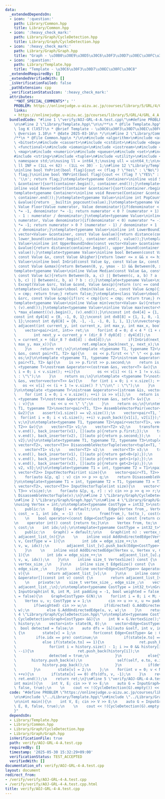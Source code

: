 ```yaml
---
data:
  _extendedDependsOn:
  - icon: ':question:'
    path: Library/Common.hpp
    title: Library/Common.hpp
  - icon: ':heavy_check_mark:'
    path: Library/Graph/CycleDetection.hpp
    title: Library/Graph/CycleDetection.hpp
  - icon: ':heavy_check_mark:'
    path: Library/Graph/Graph.hpp
    title: "Graph - \u30B0\u30E9\u30D5\u30C6\u30F3\u30D7\u30EC\u30FC\u30C8"
  - icon: ':question:'
    path: Library/Template.hpp
    title: "Template - \u30C6\u30F3\u30D7\u30EC\u30FC\u30C8"
  _extendedRequiredBy: []
  _extendedVerifiedWith: []
  _isVerificationFailed: false
  _pathExtension: cpp
  _verificationStatusIcon: ':heavy_check_mark:'
  attributes:
    '*NOT_SPECIAL_COMMENTS*': ''
    PROBLEM: https://onlinejudge.u-aizu.ac.jp/courses/library/5/GRL/4/GRL_4_A
    links:
    - https://onlinejudge.u-aizu.ac.jp/courses/library/5/GRL/4/GRL_4_A
  bundledCode: "#line 1 \"verify/AOJ-GRL-4-A.test.cpp\"\n#define PROBLEM \"https://onlinejudge.u-aizu.ac.jp/courses/library/5/GRL/4/GRL_4_A\"\
    \n\n#line 2 \"Library/Template.hpp\"\n\n/**\n * @file Template.hpp\n * @author\
    \ log K (lX57)\n * @brief Template - \u30C6\u30F3\u30D7\u30EC\u30FC\u30C8\n *\
    \ @version 1.10\n * @date 2025-03-16\n */\n\n#line 2 \"Library/Common.hpp\"\n\n\
    /**\n * @file Common.hpp\n */\n\n#include <algorithm>\n#include <array>\n#include\
    \ <bitset>\n#include <cassert>\n#include <cstdint>\n#include <deque>\n#include\
    \ <functional>\n#include <iomanip>\n#include <iostream>\n#include <limits>\n#include\
    \ <map>\n#include <numeric>\n#include <queue>\n#include <set>\n#include <stack>\n\
    #include <string>\n#include <tuple>\n#include <utility>\n#include <vector>\nusing\
    \ namespace std;\n\nusing ll = int64_t;\nusing ull = uint64_t;\n\nconstexpr const\
    \ ll INF = (1LL << 62) - (1LL << 30) - 1;\n#line 12 \"Library/Template.hpp\"\n\
    \ninline bool YnPrint(bool flag){cout << (flag ? \"Yes\" : \"No\") << '\\n'; return\
    \ flag;}\ninline bool YNPrint(bool flag){cout << (flag ? \"YES\" : \"NO\") <<\
    \ '\\n'; return flag;}\ntemplate<typename Container>\ninline void Sort(Container\
    \ &container){sort(container.begin(), container.end());}\ntemplate<typename Container>\n\
    inline void ReverseSort(Container &container){sort(container.rbegin(), container.rend());}\n\
    template<typename Container>\ninline void Reverse(Container &container){reverse(container.begin(),\
    \ container.end());}\ntemplate<typename Value>\ninline int PopCount(const Value\
    \ &value){return __builtin_popcount(value);}\ntemplate<typename Value>\ninline\
    \ Value Floor(Value numerator, Value denominator){if(denominator < 0) numerator\
    \ *= -1, denominator *= -1; return numerator < 0 ? (numerator + 1) / denominator\
    \ - 1 : numerator / denominator;}\ntemplate<typename Value>\ninline Value Ceil(Value\
    \ numerator, Value denominator){if(denominator < 0) numerator *= -1, denominator\
    \ *= -1; return numerator > 0 ? (numerator - 1) / denominator + 1 : numerator\
    \ / denominator;}\ntemplate<typename Value>\ninline int LowerBoundIndex(const\
    \ vector<Value> &container, const Value &value){return distance(container.begin(),\
    \ lower_bound(container.begin(), container.end(), value));}\ntemplate<typename\
    \ Value>\ninline int UpperBoundIndex(const vector<Value> &container, const Value\
    \ &value){return distance(container.begin(), upper_bound(container.begin(), container.end(),\
    \ value));}\ntemplate<typename Value>\ninline bool Between(const Value &lower,\
    \ const Value &x, const Value &higher){return lower <= x && x <= higher;}\ntemplate<typename\
    \ Value>\ninline bool InGrid(const Value &y, const Value &x, const Value &ymax,\
    \ const Value &xmax){return Between(0, y, ymax - 1) && Between(0, x, xmax - 1);}\n\
    template<typename Value>\ninline Value Median(const Value &a, const Value &b,\
    \ const Value &c){return Between(b, a, c) || Between(c, a, b) ? a : (Between(a,\
    \ b, c) || Between(c, b, a) ? b : c);}\ntemplate<typename Value>\ninline Value\
    \ Except(Value &src, Value &cond, Value &excp){return (src == cond ? excp : src);}\n\
    \ntemplate<class Value>\nbool chmin(Value &src, const Value &cmp){if(src > cmp){src\
    \ = cmp; return true;} return false;}\ntemplate<class Value>\nbool chmax(Value\
    \ &src, const Value &cmp){if(src < cmp){src = cmp; return true;} return false;}\n\
    template<typename Value>\ninline Value min(vector<Value> &v){return *min_element((v).begin(),\
    \ (v).end());}\ntemplate<typename Value>\ninline Value max(vector<Value> &v){return\
    \ *max_element((v).begin(), (v).end());}\n\nconst int dx4[4] = {1, 0, -1, 0};\n\
    const int dy4[4] = {0, -1, 0, 1};\nconst int dx8[8] = {1, 1, 0, -1, -1, -1, 0,\
    \ 1};\nconst int dy8[8] = {0, -1, -1, -1, 0, 1, 1, 1};\n\nvector<pair<int, int>>\
    \ adjacent(int current_y, int current_x, int max_y, int max_x, bool dir_8 = false){\n\
    \    vector<pair<int, int>> ret;\n    for(int d = 0; d < 4 * (1 + dir_8); ++d){\n\
    \        int next_y = current_y + (dir_8 ? dy8[d] : dy4[d]);\n        int next_x\
    \ = current_x + (dir_8 ? dx8[d] : dx4[d]);\n        if(InGrid(next_y, next_x,\
    \ max_y, max_x)){\n            ret.emplace_back(next_y, next_x);\n        }\n\
    \    }\n    return ret;\n}\n\ntemplate <typename T1, typename T2>\nostream &operator<<(ostream\
    \ &os, const pair<T1, T2> &p){\n    os << p.first << \" \" << p.second;\n    return\
    \ os;\n}\n\ntemplate <typename T1, typename T2>\nistream &operator>>(istream &is,\
    \ pair<T1, T2> &p){\n    is >> p.first >> p.second;\n    return is;\n}\n\ntemplate\
    \ <typename T>\nostream &operator<<(ostream &os, vector<T> &v){\n    for (int\
    \ i = 0; i < v.size(); ++i){\n        os << v[i] << (i + 1 != v.size() ? \" \"\
    \ : \"\");\n    }\n    return os;\n}\n\ntemplate <typename T>\nostream &operator<<(ostream\
    \ &os, vector<vector<T>> &v){\n    for (int i = 0; i < v.size(); ++i){\n     \
    \   os << v[i] << (i + 1 != v.size() ? \"\\n\" : \"\");\n    }\n    return os;\n\
    }\n\ntemplate <typename T>\nistream &operator>>(istream &is, vector<T> &v){\n\
    \    for (int i = 0; i < v.size(); ++i) is >> v[i];\n    return is;\n}\n\ntemplate\
    \ <typename T>\nostream &operator<<(ostream &os, set<T> &v){\n    for (auto &u\
    \ : v){\n        os << u << \" \";\n    }\n    return os;\n}\n\ntemplate<typename\
    \ T1, typename T2>\nvector<pair<T1, T2>> AssembleVectorPair(vector<T1> &v1, vector<T2>\
    \ &v2){\n    assert(v1.size() == v2.size());\n    vector<pair<T1, T2>> v;\n  \
    \  for(int i = 0; i < v1.size(); ++i) v.push_back({v1[i], v2[i]});\n    return\
    \ v;\n}\n\ntemplate<typename T1, typename T2>\npair<vector<T1>, vector<T2>> DisassembleVectorPair(vector<pair<T1,\
    \ T2>> &v){\n    vector<T1> v1;\n    vector<T2> v2;\n    transform(v.begin(),\
    \ v.end(), back_inserter(v1), [](auto p){return p.first;});\n    transform(v.begin(),\
    \ v.end(), back_inserter(v2), [](auto p){return p.second;});\n    return {v1,\
    \ v2};\n}\n\ntemplate<typename T1, typename T2, typename T3>\ntuple<vector<T1>,\
    \ vector<T2>, vector<T3>> DisassembleVectorTuple(vector<tuple<T1, T2, T3>> &v){\n\
    \    vector<T1> v1;\n    vector<T2> v2;\n    vector<T3> v3;\n    transform(v.begin(),\
    \ v.end(), back_inserter(v1), [](auto p){return get<0>(p);});\n    transform(v.begin(),\
    \ v.end(), back_inserter(v2), [](auto p){return get<1>(p);});\n    transform(v.begin(),\
    \ v.end(), back_inserter(v3), [](auto p){return get<2>(p);});\n    return {v1,\
    \ v2, v3};\n}\n\ntemplate<typename T1 = int, typename T2 = T1>\npair<vector<T1>,\
    \ vector<T2>> InputVectorPair(int size){\n    vector<pair<T1, T2>> v(size);\n\
    \    for(auto &[p, q] : v) cin >> p >> q;\n    return DisassembleVectorPair(v);\n\
    }\n\ntemplate<typename T1 = int, typename T2 = T1, typename T3 = T1>\ntuple<vector<T1>,\
    \ vector<T2>, vector<T3>> InputVectorTuple(int size){\n    vector<tuple<T1, T2,\
    \ T3>> v(size);\n    for(auto &[p, q, r] : v) cin >> p >> q >> r;\n    return\
    \ DisassembleVectorTuple(v);\n}\n#line 2 \"Library/Graph/CycleDetection.hpp\"\n\
    \n#line 2 \"Library/Graph/Graph.hpp\"\n\n#line 4 \"Library/Graph/Graph.hpp\"\n\
    \nusing Vertex = int;\n\ntemplate<typename CostType = int32_t>\nstruct Edge{\n\
    \    public:\n    Edge() = default;\n\n    Edge(Vertex from_, Vertex to_, CostType\
    \ cost_ = 1, int idx_ = -1) :\n        from(from_), to(to_), cost(cost_), idx(idx_){}\n\
    \    \n    bool operator<(const Edge<CostType> &e) const {return cost < e.cost;}\n\
    \n    operator int() const {return to;}\n\n    Vertex from, to;\n    CostType\
    \ cost;\n    int idx;\n};\n\ntemplate<typename CostType = int32_t>\nclass Graph{\n\
    \    public:\n    Graph() = default;\n\n    Graph(int n) : vertex_size_(n), edge_size_(0),\
    \ adjacent_list_(n){}\n    \n    inline void AddUndirectedEdge(Vertex u, Vertex\
    \ v, CostType w = 1){\n        int idx = edge_size_++;\n        adjacent_list_[u].push_back(Edge<CostType>(u,\
    \ v, w, idx));\n        adjacent_list_[v].push_back(Edge<CostType>(v, u, w, idx));\n\
    \    }\n    \n    inline void AddDirectedEdge(Vertex u, Vertex v, CostType w =\
    \ 1){\n        int idx = edge_size_++;\n        adjacent_list_[u].push_back(Edge<CostType>(u,\
    \ v, w, idx));\n    }\n\n    inline size_t VertexSize() const {\n        return\
    \ vertex_size_;\n    }\n\n    inline size_t EdgeSize() const {\n        return\
    \ edge_size_;\n    }\n\n    inline vector<Edge<CostType>> &operator[](const int\
    \ v){\n        return adjacent_list_[v];\n    }\n\n    inline const vector<Edge<CostType>>\
    \ &operator[](const int v) const {\n        return adjacent_list_[v];\n    }\n\
    \    \n    private:\n    size_t vertex_size_, edge_size_;\n    vector<vector<Edge<CostType>>>\
    \ adjacent_list_;\n};\n\ntemplate<typename CostType = int32_t>\nGraph<CostType>\
    \ InputGraph(int N, int M, int padding = -1, bool weighted = false, bool directed\
    \ = false){\n    Graph<CostType> G(N);\n    for(int i = 0; i < M; ++i){\n    \
    \    Vertex u, v; CostType w = 1;\n        cin >> u >> v, u += padding, v += padding;\n\
    \        if(weighted) cin >> w;\n        if(directed) G.AddDirectedEdge(u, v,\
    \ w);\n        else G.AddUndirectedEdge(u, v, w);\n    }\n    return G;\n}\n#line\
    \ 4 \"Library/Graph/CycleDetection.hpp\"\n\ntemplate<typename CostType>\nvector<Edge<CostType>>\
    \ CycleDetection(Graph<CostType> &G){\n    int N = G.VertexSize();\n    vector<Edge<CostType>>\
    \ history;\n    vector<int> state(N, 0);\n    vector<Edge<CostType>> ret;\n  \
    \  bool detected = false;\n    auto dfs = [&](auto &self, int v, int pre) -> void\
    \ {\n        state[v] = 1;\n        for(const Edge<CostType> &e : G[v]){\n   \
    \         if(e.idx == pre) continue;\n            if(state[e.to] == 2) continue;\n\
    \            else if(state[e.to] == 1){\n                ret.push_back(e);\n \
    \               for(int i = history.size() - 1; i >= 0 && history[i].to != e.to;\
    \ --i){\n                    ret.push_back(history[i]);\n                }\n \
    \               detected = true;\n            }\n            else{\n         \
    \       history.push_back(e);\n                self(self, e.to, e.idx);\n    \
    \            history.pop_back();\n            }\n            if(detected) return;\n\
    \        }\n        state[v] = 2;\n    };\n    for(int v = 0; v < N && !detected;\
    \ ++v){\n        if(state[v] == 0) dfs(dfs, v, -1);\n    }\n    reverse(ret.begin(),\
    \ ret.end());\n    return ret;\n}\n#line 5 \"verify/AOJ-GRL-4-A.test.cpp\"\n\n\
    int main(){\n    int V, E; cin >> V >> E;\n    auto G = InputGraph<ll>(V, E, 0,\
    \ false, true);\n    \n    cout << !(CycleDetection(G).empty()) << endl;\n}\n"
  code: "#define PROBLEM \"https://onlinejudge.u-aizu.ac.jp/courses/library/5/GRL/4/GRL_4_A\"\
    \n\n#include \"../Library/Template.hpp\"\n#include \"../Library/Graph/CycleDetection.hpp\"\
    \n\nint main(){\n    int V, E; cin >> V >> E;\n    auto G = InputGraph<ll>(V,\
    \ E, 0, false, true);\n    \n    cout << !(CycleDetection(G).empty()) << endl;\n\
    }"
  dependsOn:
  - Library/Template.hpp
  - Library/Common.hpp
  - Library/Graph/CycleDetection.hpp
  - Library/Graph/Graph.hpp
  isVerificationFile: true
  path: verify/AOJ-GRL-4-A.test.cpp
  requiredBy: []
  timestamp: '2025-05-30 15:32:29+09:00'
  verificationStatus: TEST_ACCEPTED
  verifiedWith: []
documentation_of: verify/AOJ-GRL-4-A.test.cpp
layout: document
redirect_from:
- /verify/verify/AOJ-GRL-4-A.test.cpp
- /verify/verify/AOJ-GRL-4-A.test.cpp.html
title: verify/AOJ-GRL-4-A.test.cpp
---
```


